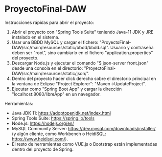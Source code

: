 # ProyectoFinal-DAW

Instrucciones rápidas para abrir el proyecto:
1. Abrir el proyecto con "Spring Tools Suite" teniendo Java-11 JDK y JRE instalado en el sistema.
2. Usar una BBDD MySQL y cargar el fichero: "ProyectoFinal-DAW/src/main/resources/static/bbdd/bbdd.sql". Usuario y contraseña deben ser "root", sino cambiarlo en el fichero "application.properties" del proyecto.
3. Descargar Node.js y ejecutar el comando "$ json-server front.json" desde una consola en el directorio: "ProyectoFinal-DAW/src/main/resources/static/json/".
4. Dentro del proyecto hacer click derecho sobre el directorio principal en la ventana de Eclipse "Project Explorer": "Maven->UpdateProject".
5. Ejecutar como "Spring Boot App" y cargar la dirección "localhost:8080/libreApp" en un navegador.

Herramientas:
- Java JDK 11: https://adoptopenjdk.net/index.html
- Spring Tools Suite: https://spring.io/tools
- Node.js: https://nodejs.org/en/
- MySQL Community Server: https://dev.mysql.com/downloads/installer/ (y algún cliente, como Workbench o HeidiSQL: https://www.heidisql.com/).
- El resto de herramientas como VUE.js o Bootstrap están implementadas dentro del proyecto de Spring.
